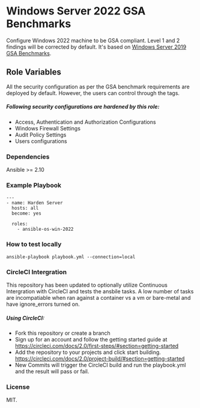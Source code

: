 Windows Server 2022 GSA Benchmarks
==================================
Configure Windows 2022 machine to be GSA compliant. Level 1 and 2 findings will be corrected by default. It's based on [Windows Server 2019 GSA Benchmarks](https://docs.google.com/spreadsheets/d/1F6ZH8CPMkKYqO8q4VSddl2kEdZnpOjYwR5_UnVvHHu4).


Role Variables
--------------
All the security configuration as per the GSA benchmark requirements are deployed by default. However, the users can control through the tags.

##### Following security configurations are hardened by this role:
* Access, Authentication and Authorization Configurations
* Windows Firewall Settings
* Audit Policy Settings
* Users configurations

### Dependencies
Ansible >= 2.10

### Example Playbook

```
---
- name: Harden Server
  hosts: all
  become: yes

  roles:
    - ansible-os-win-2022
```

### How to test locally

```
ansible-playbook playbook.yml --connection=local
```
### CircleCI Intergration

This repository has been updated to optionally utilize Continuous Intergration with CircleCI and tests the ansbile tasks.  A low number of tasks are incompatiable when ran against a container vs a vm or bare-metal and have ignore_errors turned on.

##### Using CircleCI:
* Fork this repository or create a branch
* Sign up for an account and follow the getting started guide at https://circleci.com/docs/2.0/first-steps/#section=getting-started
* Add the repository to your projects and click start building. https://circleci.com/docs/2.0/project-build/#section=getting-started
* New Commits will trigger the CircleCI build and run the playbook.yml and the result will pass or fail.

### License

MIT.
